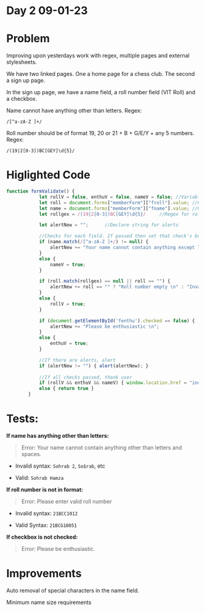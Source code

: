 # Day 2 09-01-23

# Problem

Improving upon yesterdays work with regex, multiple pages and external stylesheets. 

We have two linked pages. One a home page for a chess club. The second a sign up page. 

In the sign up page, we have a name field, a roll number field (VIT Roll) and a checkbox. 

Name cannot have anything other than letters. Regex:

`/[^a-zA-Z ]+/`

Roll number should be of format 19, 20 or 21 + B + G/E/Y + any 5 numbers. Regex:

`/(19|2[0-3])BC[GEY]\d{5}/`



# Higlighted Code

```js
function formValidate() {
            let rollV = false, enthuV = false, nameV = false; //Variables for checks
            let roll = document.forms["memberForm"]["froll"].value; //Get rollnumber
            let name = document.forms["memberForm"]["fname"].value; //Get name
            let rollgex = /(19|2[0-3])BC[GEY]\d{5}/     //Regex for roll number

            let alertNew = "";      //Declare string for alerts

            //Checks for each field. If passed then set that check's bool to true, else concat an error message
            if (name.match(/[^a-zA-Z ]+/) != null) {
                alertNew += "Your name cannot contain anything except letters \n";
            }
            else {
                nameV = true;
            }

            if (roll.match(rollgex) == null || roll == "") {
                alertNew += roll == "" ? "Roll number empty \n" : "Invalid Roll Number \n";
            }
            else {
                rollV = true;
            }

            if (document.getElementById('fenthu').checked == false) {
                alertNew += "Please be enthusiastic \n";
            }
            else {
                enthuV = true;
            }

            //If there are alerts, alert
            if (alertNew != "") { alert(alertNew); }
            
            //If all checks passed, thank user
            if (rollV && enthuV && nameV) { window.location.href = "index.html"; alert("Thank you for registering"); }
            else { return true }
        }
```

# Tests:

**If name has anything other than letters:**

> Error: Your name cannot contain anything other than letters and spaces. 

- Invalid syntax: `Sohrab 2`, `So$rab`, etc

- Valid: `Sohrab Hamza`

**If roll number is not in format:**

> Error: Please enter valid roll number

- Invalid syntax: `21BCC1012`

- Valid Syntax: `21BCG10051`

**If checkbox is not checked:**

> Error: Please be enthusiastic.



# Improvements

Auto removal of special characters in the name field. 

Minimum name size requirements








